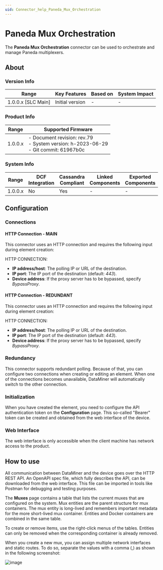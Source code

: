 ```yaml
---
uid: Connector_help_Paneda_Mux_Orchestration
---
```


# Paneda Mux Orchestration

The **Paneda Mux Orchestration** connector can be used to orchestrate and manage Paneda multiplexers.

## About

### Version Info

| Range                | Key Features     | Based on     | System Impact     |
|----------------------|------------------|--------------|-------------------|
| 1.0.0.x [SLC Main]   | Initial version  | -            | -                 |

### Product Info

| Range   | Supported Firmware                                                                        |
|---------|-------------------------------------------------------------------------------------------|
| 1.0.0.x | - Document revision: rev.79 <br>- System version: h-2023-06-29 <br>- Git commit: 61967b0c |

### System Info

| Range     | DCF Integration     | Cassandra Compliant     | Linked Components     | Exported Components     |
|-----------|---------------------|-------------------------|-----------------------|-------------------------|
| 1.0.0.x   | No                  | Yes                     | -                     | -                       |

## Configuration

### Connections

#### HTTP Connection - MAIN

This connector uses an HTTP connection and requires the following input during element creation:

HTTP CONNECTION:

- **IP address/host**: The polling IP or URL of the destination.
- **IP port**: The IP port of the destination (default: *443*).
- **Device address**: If the proxy server has to be bypassed, specify *BypassProxy*.

#### HTTP Connection - REDUNDANT

This connector uses an HTTP connection and requires the following input during element creation:

HTTP CONNECTION:

- **IP address/host**: The polling IP or URL of the destination.
- **IP port**: The IP port of the destination (default: *443*).
- **Device address**: If the proxy server has to be bypassed, specify *BypassProxy*.

### Redundancy

This connector supports redundant polling. Because of that, you can configure two connections when creating or editing an element. When one of the connections becomes unavailable, DataMiner will automatically switch to the other connection.

### Initialization

When you have created the element, you need to configure the API authentication token on the **Configuration** page. This so-called "Bearer" token can be created and obtained from the web interface of the device.

### Web Interface

The web interface is only accessible when the client machine has network access to the product.

## How to use

All communication between DataMiner and the device goes over the HTTP REST API. An OpenAPI spec file, which fully describes the API, can be downloaded from the web interface. This file can be imported in tools like Postman for debugging and testing purposes.

The **Muxes** page contains a table that lists the current muxes that are configured on the system. Mux entities are the parent structure for mux containers. The mux entity is long-lived and remembers important metadata for the more short-lived mux container. Entities and Docker containers are combined in the same table.

To create or remove items, use the right-click menus of the tables. Entities can only be removed when the corresponding container is already removed.

When you create a new mux, you can assign multiple network interfaces and static routes. To do so, separate the values with a comma (,) as shown in the following screenshot:

![image](~/connector/images/Paneda_Mux_Orchestration_image.png)
